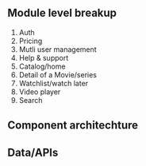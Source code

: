

## Module level breakup

1. Auth
2. Pricing
3. Mutli user management
4. Help & support
5. Catalog/home
6. Detail of a Movie/series
7. Watchlist/watch later
8. Video player
9. Search

## Component architechture

## Data/APIs

